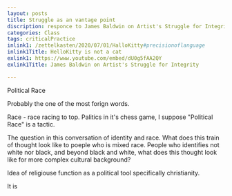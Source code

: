 ```yaml
---
layout: posts
title: Struggle as an vantage point
discription: responce to James Baldwin on Artist's Struggle for Integrity
categories: Class
tags: criticalPractice 
inlink1: /zettelkasten/2020/07/01/HalloKitty#precisionoflanguage
inlink1Title: HelloKitty is not a cat
exlink1: https://www.youtube.com/embed/dU0g5fAA2QY
exlink1Title: James Baldwin on Artist's Struggle for Integrity

---
```


Political Race 

Probably the one of the most forign words. 


Race - race  racing to top. Palitics in it's chess game, I suppose "Political Race" is a tactic. 


The question in this conversation of identity and race. What does this train of thought look like to poeple who is mixed race. People who identifies not white nor black, and beyond black and white, what does this thought look like for more complex cultural background?



Idea of religiouse function as a political tool specifically christianity. 

It is 

